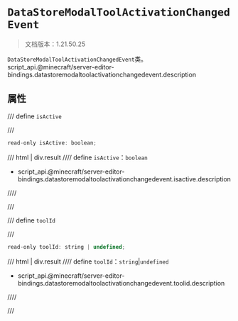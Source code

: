 # `DataStoreModalToolActivationChangedEvent`

> 文档版本：1.21.50.25

`DataStoreModalToolActivationChangedEvent`类。script_api.@minecraft/server-editor-bindings.datastoremodaltoolactivationchangedevent.description

## 属性

/// define
`isActive`


///

```js
read-only isActive: boolean;
```

/// html | div.result
//// define
`isActive`：`boolean`

- script_api.@minecraft/server-editor-bindings.datastoremodaltoolactivationchangedevent.isactive.description


////

///


/// define
`toolId`


///

```js
read-only toolId: string | undefined;
```

/// html | div.result
//// define
`toolId`：`string`|`undefined`

- script_api.@minecraft/server-editor-bindings.datastoremodaltoolactivationchangedevent.toolid.description


////

///


